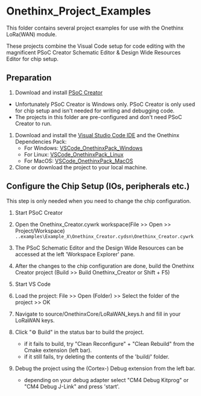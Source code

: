 # Onethinx_Project_Examples
This folder contains several project examples for use with the Onethinx LoRa(WAN) module.

These projects combine the Visual Code setup for code editing with the magnificent PSoC Creator Schematic Editor & Design Wide Resources Editor for chip setup.

## Preparation
1. Download and install [PSoC Creator](https://www.infineon.com/cms/en/design-support/tools/sdk/psoc-software/psoc-creator/)
  - Unfortunately PSoC Creator is Windows only. PSoC Creator is only used for chip setup and isn't needed for writing and debugging code.
  - The projects in this folder are pre-configured and don't need PSoC Creator to run.
1. Download and install the [Visual Studio Code IDE](https://code.visualstudio.com) and the Onethinx Dependencies Pack:
    - For Windows: [VSCode_OnethinxPack_Windows](https://github.com/onethinx/VSCode_OnethinxPack_Windows)
    - For Linux: [VSCode_OnethinxPack_Linux](https://github.com/onethinx/VSCode_OnethinxPack_Linux)
    - For MacOS: [VSCode_OnethinxPack_MacOS](https://github.com/onethinx/VSCode_OnethinxPack_MacOS)
1. Clone or download the project to your local machine.
## Configure the Chip Setup (IOs, peripherals etc.)
  This step is only needed when you need to change the chip configuration.
1. Start PSoC Creator
1. Open the Onethinx_Creator.cywrk workspace(File >> Open >> Project/Workspace)
<br>`..examples\Example_X\Onethinx_Creator.cydsn\Onethinx_Creator.cywrk`
1. The PSoC Schematic Editor and the Design Wide Resources can be accessed at the left 'Workspace Explorer' pane.
1. After the changes to the chip configuration are done, build the Onethinx Creator project (Build >> Build Onethinx_Creator or Shift + F5)

1. Start VS Code
1. Load the project: File >> Open (Folder) >> Select the folder of the project >> OK
1. Navigate to source/OnethinxCore/LoRaWAN_keys.h and fill in your LoRaWAN keys.
1. Click "⚙︎ Build" in the status bar to build the project.
    * if it fails to build, try "Clean Reconfigure" + "Clean Rebuild" from the Cmake extension (left bar).
    * if it still fails, try deleting the contents of the 'build/' folder.
1. Debug the project using the (Cortex-) Debug extension from the left bar.
    * depending on your debug adapter select "CM4 Debug Kitprog" or "CM4 Debug J-Link" and press 'start'.


